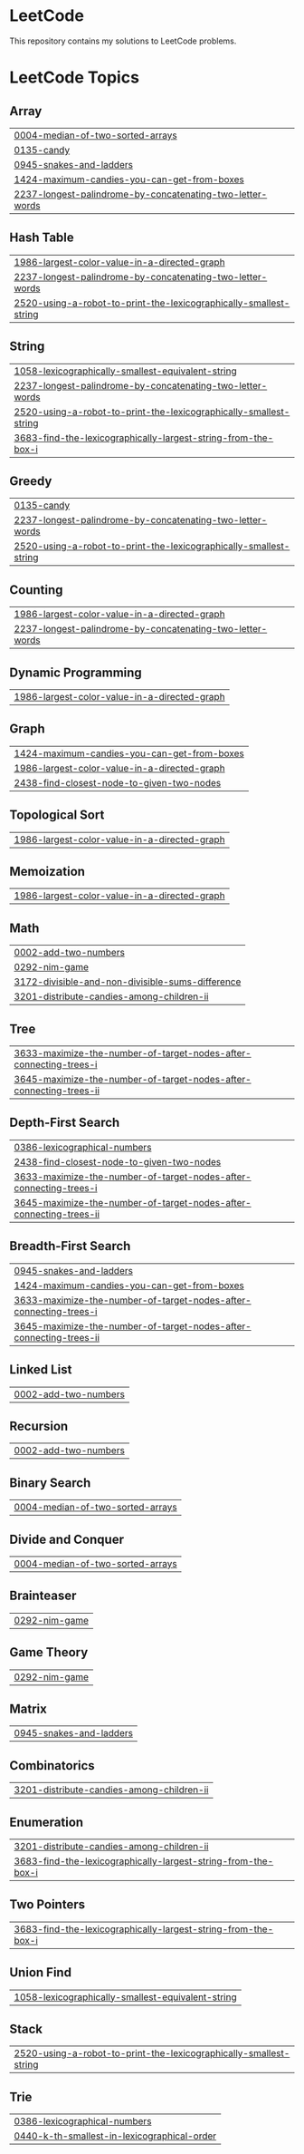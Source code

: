 # LeetCode

This repository contains my solutions to LeetCode problems.

<!---LeetCode Topics Start-->
# LeetCode Topics
## Array
|  |
| ------- |
| [0004-median-of-two-sorted-arrays](https://github.com/yoylanta/leetcode/tree/master/0004-median-of-two-sorted-arrays) |
| [0135-candy](https://github.com/yoylanta/leetcode/tree/master/0135-candy) |
| [0945-snakes-and-ladders](https://github.com/yoylanta/leetcode/tree/master/0945-snakes-and-ladders) |
| [1424-maximum-candies-you-can-get-from-boxes](https://github.com/yoylanta/leetcode/tree/master/1424-maximum-candies-you-can-get-from-boxes) |
| [2237-longest-palindrome-by-concatenating-two-letter-words](https://github.com/yoylanta/leetcode/tree/master/2237-longest-palindrome-by-concatenating-two-letter-words) |
## Hash Table
|  |
| ------- |
| [1986-largest-color-value-in-a-directed-graph](https://github.com/yoylanta/leetcode/tree/master/1986-largest-color-value-in-a-directed-graph) |
| [2237-longest-palindrome-by-concatenating-two-letter-words](https://github.com/yoylanta/leetcode/tree/master/2237-longest-palindrome-by-concatenating-two-letter-words) |
| [2520-using-a-robot-to-print-the-lexicographically-smallest-string](https://github.com/yoylanta/leetcode/tree/master/2520-using-a-robot-to-print-the-lexicographically-smallest-string) |
## String
|  |
| ------- |
| [1058-lexicographically-smallest-equivalent-string](https://github.com/yoylanta/leetcode/tree/master/1058-lexicographically-smallest-equivalent-string) |
| [2237-longest-palindrome-by-concatenating-two-letter-words](https://github.com/yoylanta/leetcode/tree/master/2237-longest-palindrome-by-concatenating-two-letter-words) |
| [2520-using-a-robot-to-print-the-lexicographically-smallest-string](https://github.com/yoylanta/leetcode/tree/master/2520-using-a-robot-to-print-the-lexicographically-smallest-string) |
| [3683-find-the-lexicographically-largest-string-from-the-box-i](https://github.com/yoylanta/leetcode/tree/master/3683-find-the-lexicographically-largest-string-from-the-box-i) |
## Greedy
|  |
| ------- |
| [0135-candy](https://github.com/yoylanta/leetcode/tree/master/0135-candy) |
| [2237-longest-palindrome-by-concatenating-two-letter-words](https://github.com/yoylanta/leetcode/tree/master/2237-longest-palindrome-by-concatenating-two-letter-words) |
| [2520-using-a-robot-to-print-the-lexicographically-smallest-string](https://github.com/yoylanta/leetcode/tree/master/2520-using-a-robot-to-print-the-lexicographically-smallest-string) |
## Counting
|  |
| ------- |
| [1986-largest-color-value-in-a-directed-graph](https://github.com/yoylanta/leetcode/tree/master/1986-largest-color-value-in-a-directed-graph) |
| [2237-longest-palindrome-by-concatenating-two-letter-words](https://github.com/yoylanta/leetcode/tree/master/2237-longest-palindrome-by-concatenating-two-letter-words) |
## Dynamic Programming
|  |
| ------- |
| [1986-largest-color-value-in-a-directed-graph](https://github.com/yoylanta/leetcode/tree/master/1986-largest-color-value-in-a-directed-graph) |
## Graph
|  |
| ------- |
| [1424-maximum-candies-you-can-get-from-boxes](https://github.com/yoylanta/leetcode/tree/master/1424-maximum-candies-you-can-get-from-boxes) |
| [1986-largest-color-value-in-a-directed-graph](https://github.com/yoylanta/leetcode/tree/master/1986-largest-color-value-in-a-directed-graph) |
| [2438-find-closest-node-to-given-two-nodes](https://github.com/yoylanta/leetcode/tree/master/2438-find-closest-node-to-given-two-nodes) |
## Topological Sort
|  |
| ------- |
| [1986-largest-color-value-in-a-directed-graph](https://github.com/yoylanta/leetcode/tree/master/1986-largest-color-value-in-a-directed-graph) |
## Memoization
|  |
| ------- |
| [1986-largest-color-value-in-a-directed-graph](https://github.com/yoylanta/leetcode/tree/master/1986-largest-color-value-in-a-directed-graph) |
## Math
|  |
| ------- |
| [0002-add-two-numbers](https://github.com/yoylanta/leetcode/tree/master/0002-add-two-numbers) |
| [0292-nim-game](https://github.com/yoylanta/leetcode/tree/master/0292-nim-game) |
| [3172-divisible-and-non-divisible-sums-difference](https://github.com/yoylanta/leetcode/tree/master/3172-divisible-and-non-divisible-sums-difference) |
| [3201-distribute-candies-among-children-ii](https://github.com/yoylanta/leetcode/tree/master/3201-distribute-candies-among-children-ii) |
## Tree
|  |
| ------- |
| [3633-maximize-the-number-of-target-nodes-after-connecting-trees-i](https://github.com/yoylanta/leetcode/tree/master/3633-maximize-the-number-of-target-nodes-after-connecting-trees-i) |
| [3645-maximize-the-number-of-target-nodes-after-connecting-trees-ii](https://github.com/yoylanta/leetcode/tree/master/3645-maximize-the-number-of-target-nodes-after-connecting-trees-ii) |
## Depth-First Search
|  |
| ------- |
| [0386-lexicographical-numbers](https://github.com/yoylanta/leetcode/tree/master/0386-lexicographical-numbers) |
| [2438-find-closest-node-to-given-two-nodes](https://github.com/yoylanta/leetcode/tree/master/2438-find-closest-node-to-given-two-nodes) |
| [3633-maximize-the-number-of-target-nodes-after-connecting-trees-i](https://github.com/yoylanta/leetcode/tree/master/3633-maximize-the-number-of-target-nodes-after-connecting-trees-i) |
| [3645-maximize-the-number-of-target-nodes-after-connecting-trees-ii](https://github.com/yoylanta/leetcode/tree/master/3645-maximize-the-number-of-target-nodes-after-connecting-trees-ii) |
## Breadth-First Search
|  |
| ------- |
| [0945-snakes-and-ladders](https://github.com/yoylanta/leetcode/tree/master/0945-snakes-and-ladders) |
| [1424-maximum-candies-you-can-get-from-boxes](https://github.com/yoylanta/leetcode/tree/master/1424-maximum-candies-you-can-get-from-boxes) |
| [3633-maximize-the-number-of-target-nodes-after-connecting-trees-i](https://github.com/yoylanta/leetcode/tree/master/3633-maximize-the-number-of-target-nodes-after-connecting-trees-i) |
| [3645-maximize-the-number-of-target-nodes-after-connecting-trees-ii](https://github.com/yoylanta/leetcode/tree/master/3645-maximize-the-number-of-target-nodes-after-connecting-trees-ii) |
## Linked List
|  |
| ------- |
| [0002-add-two-numbers](https://github.com/yoylanta/leetcode/tree/master/0002-add-two-numbers) |
## Recursion
|  |
| ------- |
| [0002-add-two-numbers](https://github.com/yoylanta/leetcode/tree/master/0002-add-two-numbers) |
## Binary Search
|  |
| ------- |
| [0004-median-of-two-sorted-arrays](https://github.com/yoylanta/leetcode/tree/master/0004-median-of-two-sorted-arrays) |
## Divide and Conquer
|  |
| ------- |
| [0004-median-of-two-sorted-arrays](https://github.com/yoylanta/leetcode/tree/master/0004-median-of-two-sorted-arrays) |
## Brainteaser
|  |
| ------- |
| [0292-nim-game](https://github.com/yoylanta/leetcode/tree/master/0292-nim-game) |
## Game Theory
|  |
| ------- |
| [0292-nim-game](https://github.com/yoylanta/leetcode/tree/master/0292-nim-game) |
## Matrix
|  |
| ------- |
| [0945-snakes-and-ladders](https://github.com/yoylanta/leetcode/tree/master/0945-snakes-and-ladders) |
## Combinatorics
|  |
| ------- |
| [3201-distribute-candies-among-children-ii](https://github.com/yoylanta/leetcode/tree/master/3201-distribute-candies-among-children-ii) |
## Enumeration
|  |
| ------- |
| [3201-distribute-candies-among-children-ii](https://github.com/yoylanta/leetcode/tree/master/3201-distribute-candies-among-children-ii) |
| [3683-find-the-lexicographically-largest-string-from-the-box-i](https://github.com/yoylanta/leetcode/tree/master/3683-find-the-lexicographically-largest-string-from-the-box-i) |
## Two Pointers
|  |
| ------- |
| [3683-find-the-lexicographically-largest-string-from-the-box-i](https://github.com/yoylanta/leetcode/tree/master/3683-find-the-lexicographically-largest-string-from-the-box-i) |
## Union Find
|  |
| ------- |
| [1058-lexicographically-smallest-equivalent-string](https://github.com/yoylanta/leetcode/tree/master/1058-lexicographically-smallest-equivalent-string) |
## Stack
|  |
| ------- |
| [2520-using-a-robot-to-print-the-lexicographically-smallest-string](https://github.com/yoylanta/leetcode/tree/master/2520-using-a-robot-to-print-the-lexicographically-smallest-string) |
## Trie
|  |
| ------- |
| [0386-lexicographical-numbers](https://github.com/yoylanta/leetcode/tree/master/0386-lexicographical-numbers) |
| [0440-k-th-smallest-in-lexicographical-order](https://github.com/yoylanta/leetcode/tree/master/0440-k-th-smallest-in-lexicographical-order) |
<!---LeetCode Topics End-->